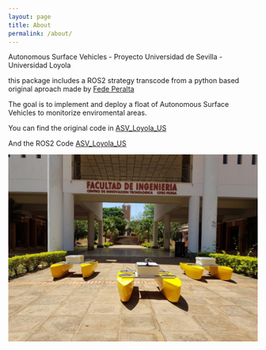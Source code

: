 ```yaml
---
layout: page
title: About
permalink: /about/
---
```

Autonomous Surface Vehicles - Proyecto Universidad de Sevilla - Universidad Loyola

this package includes a ROS2 strategy transcode from a python based original aproach made by [Fede Peralta](https://github.com/FedePeralta)

The goal is to implement and deploy a float of Autonomous Surface Vehicles to monitorize enviromental areas.

You can find the original code in [ASV_Loyola_US](https://github.com/FedePeralta/ASV_Loyola_US)

And the ROS2 Code [ASV_Loyola_US](https://github.com/AloePacci/ASV_Loyola_US)

![drone](./assets/ASV.jpeg)